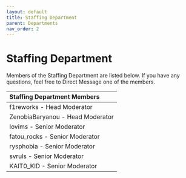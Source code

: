 ```yaml
---
layout: default
title: Staffing Department
parent: Departments
nav_order: 2
---
```


# Staffing Department
Members of the Staffing Department are listed below. If you have any questions, feel free to Direct Message one of the members.

| Staffing Department Members      | 
|:-------------|
| f1reworks - Head Moderator |
| ZenobiaBaryanou - Head Moderator |
| Iovims - Senior Moderator |
| fatou_rocks - Senior Moderator |
| rysphobia - Senior Moderator |
| svruls - Senior Moderator |
| KAIT0_KlD - Senior Moderator |
